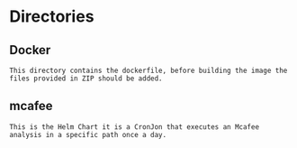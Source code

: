 # Directories 
## Docker 
    This directory contains the dockerfile, before building the image the files provided in ZIP should be added.

## mcafee
    This is the Helm Chart it is a CronJon that executes an Mcafee analysis in a specific path once a day.